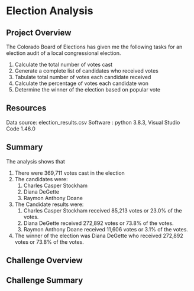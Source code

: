 # Election Analysis

## Project Overview

The Colorado Board of Elections has given me the following tasks for an election audit of a local congressional election.

1. Calculate the total number of votes cast
2. Generate a complete list of candidates who received votes
3. Tabulate total number of votes each candidate received
4. Calculate the percentage of votes each candidate won
5. Determine the winner of the election based on popular vote

## Resources

Data source: election_results.csv
Software : python 3.8.3, Visual Studio Code 1.46.0

## Summary

The analysis shows that

1. There were 369,711 votes cast in the election
2. The candidates were:
   1. Charles Casper Stockham
   2. Diana DeGette
   3. Raymon Anthony Doane
3. The Candidate results were:
   1. Charles Casper Stockham received 85,213 votes or 23.0% of the votes.
   2. Diana DeGette received 272,892 votes or 73.8% of the votes.
   3. Raymon Anthony Doane received 11,606 votes or 3.1% of the votes.
4. The winner of the election was Diana DeGette who received 272,892 votes or 73.8% of the votes.

## Challenge Overview

## Challenge Summary
